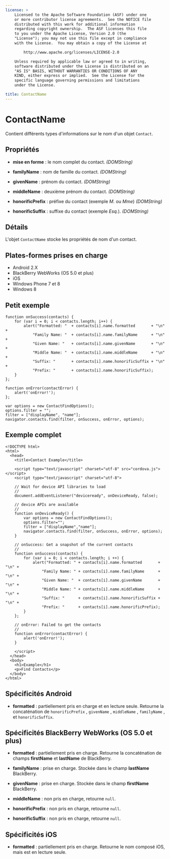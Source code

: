 ```yaml
---
license: >
    Licensed to the Apache Software Foundation (ASF) under one
    or more contributor license agreements.  See the NOTICE file
    distributed with this work for additional information
    regarding copyright ownership.  The ASF licenses this file
    to you under the Apache License, Version 2.0 (the
    "License"); you may not use this file except in compliance
    with the License.  You may obtain a copy of the License at

        http://www.apache.org/licenses/LICENSE-2.0

    Unless required by applicable law or agreed to in writing,
    software distributed under the License is distributed on an
    "AS IS" BASIS, WITHOUT WARRANTIES OR CONDITIONS OF ANY
    KIND, either express or implied.  See the License for the
    specific language governing permissions and limitations
    under the License.

title: ContactName
---
```


# ContactName

Contient différents types d'informations sur le nom d'un objet `Contact`.

## Propriétés

*   **mise en forme** : le nom complet du contact. *(DOMString)*

*   **familyName** : nom de famille du contact. *(DOMString)*

*   **givenName** : prénom du contact. *(DOMString)*

*   **middleName** : deuxième prénom du contact. *(DOMString)*

*   **honorificPrefix** : préfixe du contact (exemple *M.* ou *Mme*) *(DOMString)*

*   **honorificSuffix** : suffixe du contact (exemple *Esq.*). *(DOMString)*

## Détails

L'objet `ContactName` stocke les propriétés de nom d'un contact.

## Plates-formes prises en charge

*   Android 2.X
*   BlackBerry WebWorks (OS 5.0 et plus)
*   iOS
*   Windows Phone 7 et 8
*   Windows 8

## Petit exemple

    function onSuccess(contacts) {
        for (var i = 0; i < contacts.length; i++) {
            alert("Formatted: "  + contacts[i].name.formatted       + "\n" +
                "Family Name: "  + contacts[i].name.familyName      + "\n" +
                "Given Name: "   + contacts[i].name.givenName       + "\n" +
                "Middle Name: "  + contacts[i].name.middleName      + "\n" +
                "Suffix: "       + contacts[i].name.honorificSuffix + "\n" +
                "Prefix: "       + contacts[i].name.honorificSuffix);
        }
    };
    
    function onError(contactError) {
        alert('onError!');
    };
    
    var options = new ContactFindOptions();
    options.filter = "";
    filter = ["displayName", "name"];
    navigator.contacts.find(filter, onSuccess, onError, options);
    

## Exemple complet

    <!DOCTYPE html>
    <html>
      <head>
        <title>Contact Example</title>
    
        <script type="text/javascript" charset="utf-8" src="cordova.js"></script>
        <script type="text/javascript" charset="utf-8">
    
        // Wait for device API libraries to load
        //
        document.addEventListener("deviceready", onDeviceReady, false);
    
        // device APIs are available
        //
        function onDeviceReady() {
            var options = new ContactFindOptions();
            options.filter="";
            filter = ["displayName","name"];
            navigator.contacts.find(filter, onSuccess, onError, options);
        }
    
        // onSuccess: Get a snapshot of the current contacts
        //
        function onSuccess(contacts) {
            for (var i = 0; i < contacts.length; i ++) {
                alert("Formatted: " + contacts[i].name.formatted       + "\n" +
                    "Family Name: " + contacts[i].name.familyName      + "\n" +
                    "Given Name: "  + contacts[i].name.givenName       + "\n" +
                    "Middle Name: " + contacts[i].name.middleName      + "\n" +
                    "Suffix: "      + contacts[i].name.honorificSuffix + "\n" +
                    "Prefix: "      + contacts[i].name.honorificPrefix);
            }
        };
    
        // onError: Failed to get the contacts
        //
        function onError(contactError) {
            alert('onError!');
        }
    
        </script>
      </head>
      <body>
        <h1>Example</h1>
        <p>Find Contacts</p>
      </body>
    </html>
    

## Spécificités Android

*   **formatted** : partiellement pris en charge et en lecture seule. Retourne la concaténation de `honorificPrefix` , `givenName` , `middleName` , `familyName` , et `honorificSuffix`.

## Spécificités BlackBerry WebWorks (OS 5.0 et plus)

*   **formatted** : partiellement pris en charge. Retourne la concaténation de champs **firstName** et **lastName** de BlackBerry.

*   **familyName** : prise en charge. Stockée dans le champ **lastName** BlackBerry.

*   **givenName** : prise en charge. Stockée dans le champ **firstName** BlackBerry.

*   **middleName** : non pris en charge, retourne `null`.

*   **honorificPrefix** : non pris en charge, retourne `null`.

*   **honorificSuffix** : non pris en charge, retourne `null`.

## Spécificités iOS

*   **formatted** : partiellement pris en charge. Retourne le nom composé iOS, mais est en lecture seule.